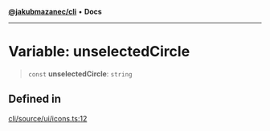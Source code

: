 [**@jakubmazanec/cli**](../../../README.md) • **Docs**

---

# Variable: unselectedCircle

> `const` **unselectedCircle**: `string`

## Defined in

[cli/source/ui/icons.ts:12](https://github.com/jakubmazanec/tools/blob/05074a1dedd887672f015df129961cd35c75acfe/packages/cli/source/ui/icons.ts#L12)
